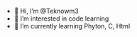 - 👋 Hi, I’m @Teknowm3
- 👀 I’m interested in code learning
- 🌱 I’m currently learning Phyton, C, Html

<!---
Teknowm3/Teknowm3 is a ✨ special ✨ repository because its `README.md` (this file) appears on your GitHub profile.
You can click the Preview link to take a look at your changes.
--->
